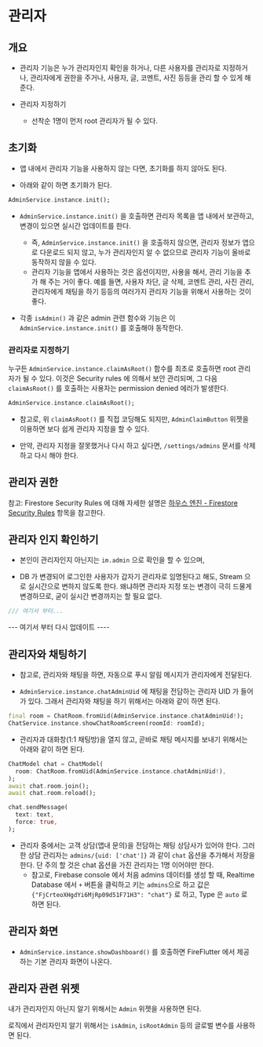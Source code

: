 # 관리자

## 개요

- 관리자 기능은 누가 관리자인지 확인을 하거나, 다른 사용자를 관리자로 지정하거나, 관리자에게 권한을 주거나, 사용자, 글, 코멘트, 사진 등등을 관리 할 수 있게 해 준다.

- 관리자 지정하기
  - 선착순 1명이 먼저 root 관리자가 될 수 있다.



## 초기화

- 앱 내에서 관리자 기능을 사용하지 않는 다면, 초기화를 하지 않아도 된다.

- 아래와 같이 하면 초기화가 된다.

```dart
AdminService.instance.init();
```

- `AdminService.instance.init()` 을 호출하면 관리자 목록을 앱 내에서 보관하고, 변경이 있으면 실시간 업데이트를 한다.
  - 즉, `AdminService.instance.init()` 을 호출하지 않으면, 관리자 정보가 앱으로 다운로드 되지 않고, 누가 관리자인지 알 수 없으므로 관리자 기능이 올바로 동작하지 않을 수 있다.
  - 관리자 기능을 앱에서 사용하는 것은 옵션이지만, 사용을 해서, 관리 기능을 추가 해 주는 거이 좋다. 예를 들면, 사용자 차단, 글 삭제, 코멘트 관리, 사진 관리, 관리자에게 채팅을 하기 등등의 여러가지 관리자 기능을 위해서 사용하는 것이 좋다.

- 각종 `isAdmin()` 과 같은 admin 관련 함수와 기능은 이 `AdminService.instance.init()` 를 호출해야 동작한다.


### 관리자로 지정하기

누구든 `AdminService.instance.claimAsRoot()` 함수를 최초로 호출하면 root 관리자가 될 수 있다. 이것은 Security rules 에 의해서 보안 관리되며, 그 다음 `claimAsRoot()` 를 호출하는 사용자는 permission denied 에러가 발생한다.

```dart
AdminService.instance.claimAsRoot();
```

- 참고로, 위 `claimAsRoot()` 를 직접 코딩해도 되지만, `AdminClaimButton` 위젯을 이용하면 보다 쉽게 관리자 지정을 할 수 있다.

- 만약, 관리자 지정을 잘못했거나 다시 하고 싶다면, `/settings/admins` 문서를 삭제하고 다시 해야 한다.


## 관리자 권한

참고: Firestore Security Rules 에 대해 자세한 설명은 [하우스 엔진 - Firestore Security Rules](https://github.com/thruthesky/hengine?tab=readme-ov-file#firebase-security-rules) 항목을 참고한다.



## 관리자 인지 확인하기

- 본인이 관리자인지 아닌지는 `im.admin` 으로 확인을 할 수 있으며,

- DB 가 변경되어 로그인한 사용자가 갑자기 관리자로 임명된다고 해도, Stream 으로 실시간으로 변하지 않도록 한다. 왜냐하면 관리자 지정 또는 변경이 극히 드물게 변경하므로, 굳이 실시간 변경까지는 할 필요 없다.

```dart
/// 여기서 부터...
```



--- 여기서 부터 다시 업데이트 ----

## 관리자와 채팅하기

- 참고로, 관리자와 채팅을 하면, 자동으로 푸시 알림 메시지가 관리자에게 전달된다.

- `AdminService.instance.chatAdminUid` 에 채팅을 전담하는 관리자 UID 가 들어가 있다. 그래서 관리자와 채팅을 하기 위해서는 아래와 같이 하면 된다.

```dart
final room = ChatRoom.fromUid(AdminService.instance.chatAdminUid!);
ChatService.instance.showChatRoomScreen(roomId: roomId);
```

- 관리자과 대화창(1:1 채팅방)을 열지 않고, 곧바로 채팅 메시지를 보내기 위해서는 아래와 같이 하면 된다.

```dart
ChatModel chat = ChatModel(
  room: ChatRoom.fromUid(AdminService.instance.chatAdminUid!),
);
await chat.room.join();
await chat.room.reload();

chat.sendMessage(
  text: text,
  force: true,
);
```

- 관리자 중에서는 고객 상담(앱내 문의)을 전담하는 채팅 상담사가 있어야 한다. 그러한 상담 관리자는 `admins/{uid: ['chat']}` 과 같이 `chat` 옵션을 추가해서 저장을 한다. 단 주의 할 것은 chat 옵션을 가진 관리자는 1명 이어야만 한다.
  - 참고로, Firebase console 에서 처음 admins 데이터를 생성 할 때, Realtime Database 에서 `+` 버튼을 클릭하고 키는 `admins`으로 하고 값은 `{"FjCrteoXHgdYi6MjRp09d51F71H3": "chat"}` 로 하고, Type 은 `auto` 로 하면 된다.
  




## 관리자 화면



- `AdminService.instance.showDashboard()` 를 호출하면 FireFlutter 에서 제공하는 기본 관리자 화면이 나온다.




## 관리자 관련 위젯


내가 관리자인지 아닌지 알기 위해서는 `Admin` 위젯을 사용하면 된다.

로직에서 관리자인지 알기 위해서는 `isAdmin`, `isRootAdmin` 등의 글로벌 변수를 사용하면 된다.

